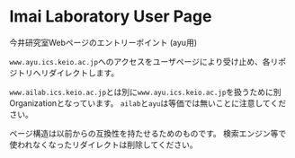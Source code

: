 # Imai Laboratory User Page

今井研究室Webページのエントリーポイント (ayu用)

`www.ayu.ics.keio.ac.jp`へのアクセスをユーザページにより受け止め、各リポジトリへリダイレクトします。

`www.ailab.ics.keio.ac.jp`とは別に`www.ayu.ics.keio.ac.jp`を扱うために別Organizationとなっています。
`ailab`と`ayu`は等価では無いことに注意してください。

ページ構造は以前からの互換性を持たせるためのものです。
検索エンジン等で使われなくなったリダイレクトは削除してください。
